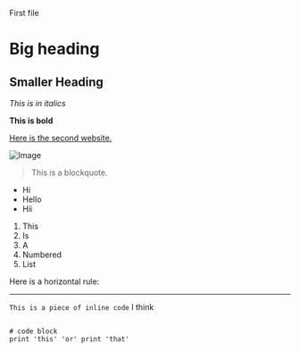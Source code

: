 First file

# Big heading
## Smaller Heading

*This is in italics*

**This is bold**

[Here is the second website.](https://cynthia-bao.github.io/cse15l-lab-reports/secondfile.html)

![Image](https://upload.wikimedia.org/wikipedia/commons/thumb/b/b6/Image_created_with_a_mobile_phone.png/330px-Image_created_with_a_mobile_phone.png)

> This is a blockquote.

- Hi
- Hello
- Hii

1. This
2. Is
3. A
4. Numbered
5. List

Here is a horizontal rule:

---

`This is a piece of inline code` I think

```

# code block
print 'this' 'or' print 'that'
```
